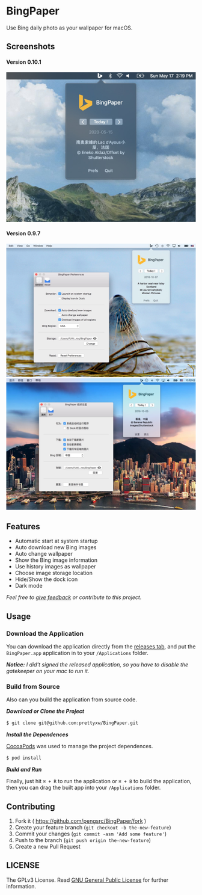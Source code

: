 # BingPaper

Use Bing daily photo as your wallpaper for macOS.

## Screenshots

#### Version 0.10.1
![Screenshot](Screenshots/BingPaper_v0.10.1_en_US.jpg)


#### Version 0.9.7

![Screenshot](Screenshots/BingPaper_v0.9.7_en_US.jpg)
![Screenshot](Screenshots/BingPaper_v0.9.7_zh_CN.jpg)

## Features

- Automatic start at system startup 
- Auto download new Bing images
- Auto change wallpaper
- Show the Bing image information
- Use history images as wallpaper
- Choose image storage location
- Hide/Show the dock icon
- Dark mode

_Feel free to [give feedback](https://github.com/pengsrc/BingPaper/issues/new) or contribute to this project._

## Usage

### Download the Application

You can download the application directly from the [releases tab](https://github.com/pengsrc/BingPaper/releases), and put the `BingPaper.app` application in to your `/Applications` folder.

___Notice:___ _I did't signed the released application, so you have to disable the gatekeeper on your mac to run it._

### Build from Source

Also can you build the application from source code.

___Download or Clone the Project___

``` bash
$ git clone git@github.com:prettyxw/BingPaper.git
```

___Install the Dependences___

[CocoaPods](https://cocoapods.org) was used to manage the project dependences.

``` bash
$ pod install
```

___Build and Run___

Finally, just hit `⌘ + R` to run the application or `⌘ + B` to build the application, then you can drag the built app into your `/Applications` folder.

## Contributing

1. Fork it ( https://github.com/pengsrc/BingPaper/fork )
2. Create your feature branch (`git checkout -b the-new-feature`)
3. Commit your changes (`git commit -asm 'Add some feature'`)
4. Push to the branch (`git push origin the-new-feature`)
5. Create a new Pull Request

## LICENSE

The GPLv3 License. Read [GNU General Public License](https://www.gnu.org/licenses/gpl-3.0.en.html) for further information.
